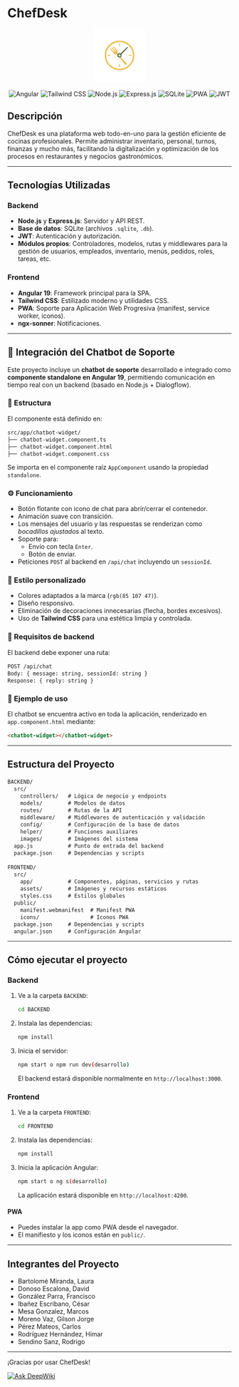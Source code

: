 # ChefDesk

<p align="center">
  <img src="FRONTEND/public/icons/icon-192x192.png" alt="ChefDesk Logo" width="120" height="120">
</p>

<p align="center">
  <img src="https://img.shields.io/badge/Angular-19-red?logo=angular" alt="Angular">
  <img src="https://img.shields.io/badge/Tailwind_CSS-3.4-38bdf8?logo=tailwindcss" alt="Tailwind CSS">
  <img src="https://img.shields.io/badge/Node.js-20.x-green?logo=node.js" alt="Node.js">
  <img src="https://img.shields.io/badge/Express.js-4.x-black?logo=express" alt="Express.js">
  <img src="https://img.shields.io/badge/SQLite-3-blue?logo=sqlite" alt="SQLite">
  <img src="https://img.shields.io/badge/PWA-yes-blueviolet?logo=pwa" alt="PWA">
  <img src="https://img.shields.io/badge/JWT-Auth-orange?logo=jsonwebtokens" alt="JWT">
</p>

## Descripción
ChefDesk es una plataforma web todo-en-uno para la gestión eficiente de cocinas profesionales. Permite administrar inventario, personal, turnos, finanzas y mucho más, facilitando la digitalización y optimización de los procesos en restaurantes y negocios gastronómicos.

---

## Tecnologías Utilizadas

### Backend
- **Node.js** y **Express.js**: Servidor y API REST.
- **Base de datos**: SQLite (archivos `.sqlite`, `.db`).
- **JWT**: Autenticación y autorización.
- **Módulos propios**: Controladores, modelos, rutas y middlewares para la gestión de usuarios, empleados, inventario, menús, pedidos, roles, tareas, etc.

### Frontend
- **Angular 19**: Framework principal para la SPA.
- **Tailwind CSS**: Estilizado moderno y utilidades CSS.
- **PWA**: Soporte para Aplicación Web Progresiva (manifest, service worker, iconos).
- **ngx-sonner**: Notificaciones.

---

## 💬 Integración del Chatbot de Soporte

Este proyecto incluye un **chatbot de soporte** desarrollado e integrado como **componente standalone en Angular 19**, permitiendo comunicación en tiempo real con un backend (basado en Node.js + Dialogflow).

### 🧩 Estructura

El componente está definido en:
```
src/app/chatbot-widget/
├── chatbot-widget.component.ts
├── chatbot-widget.component.html
├── chatbot-widget.component.css
```

Se importa en el componente raíz `AppComponent` usando la propiedad `standalone`.

### ⚙️ Funcionamiento

- Botón flotante con icono de chat para abrir/cerrar el contenedor.
- Animación suave con transición.
- Los mensajes del usuario y las respuestas se renderizan como *bocadillos ajustados* al texto.
- Soporte para:
  - Envío con tecla `Enter`.
  - Botón de enviar.
- Peticiones `POST` al backend en `/api/chat` incluyendo un `sessionId`.

### 🎨 Estilo personalizado

- Colores adaptados a la marca (`rgb(85 107 47)`).
- Diseño responsivo.
- Eliminación de decoraciones innecesarias (flecha, bordes excesivos).
- Uso de **Tailwind CSS** para una estética limpia y controlada.

### 📡 Requisitos de backend

El backend debe exponer una ruta:
```
POST /api/chat
Body: { message: string, sessionId: string }
Response: { reply: string }
```

### 🚀 Ejemplo de uso

El chatbot se encuentra activo en toda la aplicación, renderizado en `app.component.html` mediante:
```html
<chatbot-widget></chatbot-widget>
```
---

## Estructura del Proyecto

```
BACKEND/
  src/
    controllers/   # Lógica de negocio y endpoints
    models/        # Modelos de datos
    routes/        # Rutas de la API
    middleware/    # Middlewares de autenticación y validación
    config/        # Configuración de la base de datos
    helper/        # Funciones auxiliares
    images/        # Imágenes del sistema
  app.js           # Punto de entrada del backend
  package.json     # Dependencias y scripts

FRONTEND/
  src/
    app/           # Componentes, páginas, servicios y rutas
    assets/        # Imágenes y recursos estáticos
    styles.css     # Estilos globales
  public/
    manifest.webmanifest  # Manifest PWA
    icons/                # Iconos PWA
  package.json     # Dependencias y scripts
  angular.json     # Configuración Angular
```

---

## Cómo ejecutar el proyecto

### Backend
1. Ve a la carpeta `BACKEND`:
   ```sh
   cd BACKEND
   ```
2. Instala las dependencias:
   ```sh
   npm install
   ```
3. Inicia el servidor:
   ```sh
   npm start o npm run dev(desarrollo)
   ```
   El backend estará disponible normalmente en `http://localhost:3000`.

### Frontend
1. Ve a la carpeta `FRONTEND`:
   ```sh
   cd FRONTEND
   ```
2. Instala las dependencias:
   ```sh
   npm install
   ```
3. Inicia la aplicación Angular:
   ```sh
   npm start o ng s(desarrollo)
   ```
   La aplicación estará disponible en `http://localhost:4200`.

#### PWA
- Puedes instalar la app como PWA desde el navegador.
- El manifiesto y los iconos están en `public/`.


---

## Integrantes del Proyecto
- Bartolomé Miranda, Laura
- Donoso Escalona, David
- González Parra, Francisco
- Ibañez Escribano, César
- Mesa Gonzalez, Marcos
- Moreno Vaz, Gilson Jorge
- Pérez Mateos, Carlos
- Rodríguez Hernández, Himar
- Sendino Sanz, Rodrigo

---

¡Gracias por usar ChefDesk!

[![Ask DeepWiki](https://deepwiki.com/badge.svg)](https://deepwiki.com/tfggrupo7/TFG_Grupo7)
